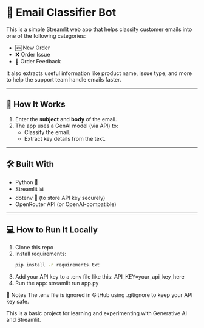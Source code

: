 # 📩 Email Classifier Bot

This is a simple Streamlit web app that helps classify customer emails into one of the following categories:

- 🆕 New Order  
- ❌ Order Issue  
- 💬 Order Feedback

It also extracts useful information like product name, issue type, and more to help the support team handle emails faster.

---

## 🔧 How It Works

1. Enter the **subject** and **body** of the email.
2. The app uses a GenAI model (via API) to:
   - Classify the email.
   - Extract key details from the text.

---

## 🛠️ Built With

- Python 🐍  
- Streamlit 📊  
- dotenv 🔐 (to store API key securely)  
- OpenRouter API (or OpenAI-compatible)

---

## 💻 How to Run It Locally

1. Clone this repo  
2. Install requirements:
   ```bash
   pip install -r requirements.txt
3. Add your API key to a .env file like this:
   API_KEY=your_api_key_here
4. Run the app:
   streamlit run app.py

📌 Notes
The .env file is ignored in GitHub using .gitignore to keep your API key safe.

This is a basic project for learning and experimenting with Generative AI and Streamlit.
